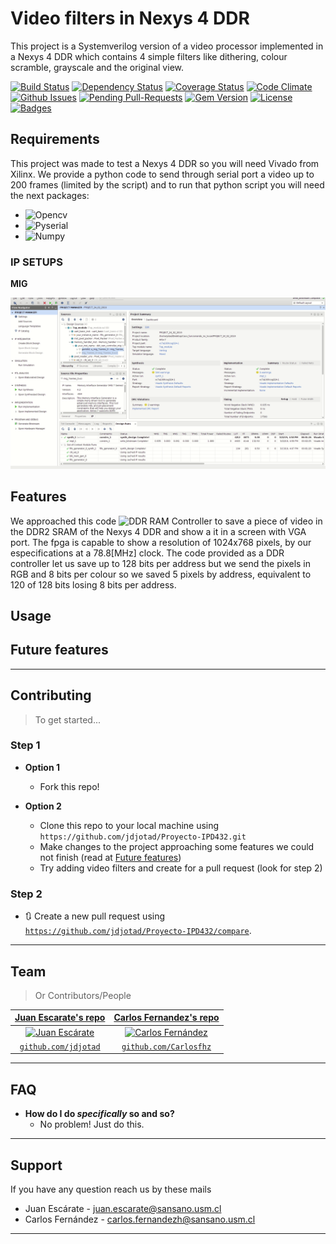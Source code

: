 # Video filters in Nexys 4 DDR
This project is a Systemverilog version of a video processor implemented in a Nexys 4 DDR which contains 4 simple filters like dithering, colour scramble, grayscale and the original view. 


[![Build Status](http://img.shields.io/travis/badges/badgerbadgerbadger.svg?style=flat-square)](https://travis-ci.org/badges/badgerbadgerbadger) [![Dependency Status](http://img.shields.io/gemnasium/badges/badgerbadgerbadger.svg?style=flat-square)](https://gemnasium.com/badges/badgerbadgerbadger) [![Coverage Status](http://img.shields.io/coveralls/badges/badgerbadgerbadger.svg?style=flat-square)](https://coveralls.io/r/badges/badgerbadgerbadger) [![Code Climate](http://img.shields.io/codeclimate/github/badges/badgerbadgerbadger.svg?style=flat-square)](https://codeclimate.com/github/badges/badgerbadgerbadger) [![Github Issues](http://githubbadges.herokuapp.com/badges/badgerbadgerbadger/issues.svg?style=flat-square)](https://github.com/jdjotad/Proyecto-IPD432/issues) [![Pending Pull-Requests](http://githubbadges.herokuapp.com/badges/badgerbadgerbadger/pulls.svg?style=flat-square)](https://github.com/jdjotad/Proyecto-IPD432/pulls) [![Gem Version](http://img.shields.io/gem/v/badgerbadgerbadger.svg?style=flat-square)](https://rubygems.org/gems/badgerbadgerbadger) [![License](http://img.shields.io/:license-mit-blue.svg?style=flat-square)](http://badges.mit-license.org) [![Badges](http://img.shields.io/:badges-9/9-ff6799.svg?style=flat-square)](https://github.com/badges/badgerbadgerbadger)


## Requirements
This project was made to test a Nexys 4 DDR so you will need Vivado from Xilinx. We provide a python code to send through serial port a video up to 200 frames (limited by the script) and to run that python script you will need the next packages:
- ![Opencv](https://pypi.org/project/opencv-python/)
- ![Pyserial](https://github.com/pyserial/pyserial)
- ![Numpy](https://pypi.org/project/numpy/#description)

### IP SETUPS

**MIG**

![Recordit GIF](https://github.com/jdjotad/Proyecto-IPD432/blob/master/video_mig.gif)


## Features
We approached this code ![DDR RAM Controller](https://github.com/alonsorb/ddr-ram-controller-mig) to save a piece of video in the DDR2 SRAM of the Nexys 4 DDR and show a it in a screen with VGA port. The fpga is capable to show a resolution of 1024x768 pixels, by our especifications at a 78.8[MHz] clock. 
The code provided as a DDR controller let us save up to 128 bits per address but we send the pixels in RGB and 8 bits per colour so we saved 5 pixels by address, equivalent to 120 of 128 bits losing 8 bits per address.
## Usage

## Future features

---

## Contributing

> To get started...

### Step 1

- **Option 1**
    - Fork this repo!

- **Option 2**
    - Clone this repo to your local machine using `https://github.com/jdjotad/Proyecto-IPD432.git`
    - Make changes to the project approaching some features we could not finish (read at [Future features](#future-features))
    - Try adding video filters and create for a pull request (look for step 2)
    

### Step 2

- 🔃 Create a new pull request using <a href="https://github.com/jdjotad/Proyecto-IPD432/compare" target="_blank">`https://github.com/jdjotad/Proyecto-IPD432/compare`</a>.

---

## Team

> Or Contributors/People

| <a href="https://github.com/jdjotad" target="_blank">**Juan Escarate's repo**</a> | <a href="https://github.com/Carlosfhz" target="_blank">**Carlos Fernandez's repo**</a> | 
| :---: |:---:|
| [![Juan Escárate](https://github.com/github.png?size=40)](https://github.com/jdjotad)    | [![Carlos Fernández](https://github.com/github.png?size=40)](https://github.com/Carlosfhz) |
| <a href="https://github.com/jdjotad" target="_blank">`github.com/jdjotad`</a> | <a href="https://github.com/Carlosfhz" target="_blank">`github.com/Carlosfhz`</a> |


---

## FAQ

- **How do I do *specifically* so and so?**
    - No problem! Just do this.

---

## Support

If you have any question reach us by these mails

- Juan Escárate - juan.escarate@sansano.usm.cl
- Carlos Fernández - carlos.fernandezh@sansano.usm.cl

---
